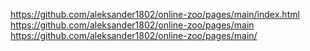 https://github.com/aleksander1802/online-zoo/pages/main/index.html
https://github.com/aleksander1802/online-zoo/pages/main
https://github.com/aleksander1802/online-zoo/pages/main/
